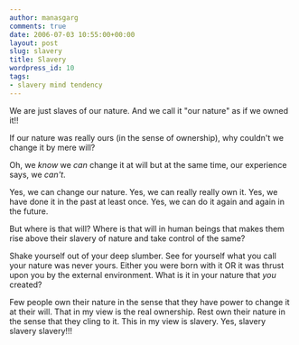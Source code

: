 ```yaml
---
author: manasgarg
comments: true
date: 2006-07-03 10:55:00+00:00
layout: post
slug: slavery
title: Slavery
wordpress_id: 10
tags:
- slavery mind tendency
---
```


We are just slaves of our nature. And we call it "our nature" as if we owned it!!

If our nature was really ours (in the sense of ownership), why couldn't we change it by mere will?

Oh, we *know* we *can* change it at will but at the same time, our experience says, we *can't*.

Yes, we can change our nature. Yes, we can really really own it. Yes, we have done it in the past at least once. Yes, we can do it again and again in the future.

But where is that will? Where is that will in human beings that makes them rise above their slavery of nature and take control of the same?

Shake yourself out of your deep slumber. See for yourself what you call your nature was never yours. Either you were born with it OR it was thrust upon you by the external environment. What is it in your nature that *you* created?

Few people own their nature in the sense that they have power to change it at their will. That in my view is the real ownership.
Rest own their nature in the sense that they cling to it. This in my view is slavery. Yes, slavery slavery slavery!!!
